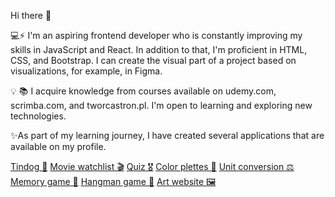 Hi there 👋

 💻⚡ I'm an aspiring frontend developer who is constantly improving my skills in JavaScript and React. 
In addition to that, I'm proficient in HTML, CSS, and Bootstrap. 
I can create the visual part of a project based on visualizations, for example, in Figma.

💡 📚	I acquire knowledge from courses available on udemy.com, scrimba.com, and tworcastron.pl. 
I'm open to learning and exploring new technologies.

✨As part of my learning journey, I have created several applications that are available on my profile.

[Tindog 🐶](https://domka28.github.io/Tindog/)
[Movie watchlist 🎬](https://domka28.github.io/movie-watchlist/)
[Quiz 🎖](https://domka28.github.io/Quiziti/)
[Color plettes 🎨](https://domka28.github.io/color-palettes/)
[Unit conversion ⚖️](https://domka28.github.io/unit-conversion/)
[Memory game 🎲](https://domka28.github.io/memory-game/)
[Hangman game 🎯](https://domka28.github.io/hangman-game/)
[Art website 🖼](https://domka28.github.io/art-website/)


